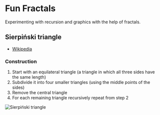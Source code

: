 # Fun Fractals

Experimenting with recursion and graphics with the help of fractals.

## Sierpiński triangle
- [Wikipedia](https://en.wikipedia.org/wiki/Sierpi%C5%84ski_triangle)

### Construction

1. Start with an equilateral triangle (a triangle in which all three sides have the same length)
2. Subdivide it into four smaller triangles (using the middle points of the sides)
3. Remove the central triangle
4. For each remaining triangle recursively repeat from step 2

![Sierpiński triangle](Sierpiński_triangle.gif)

